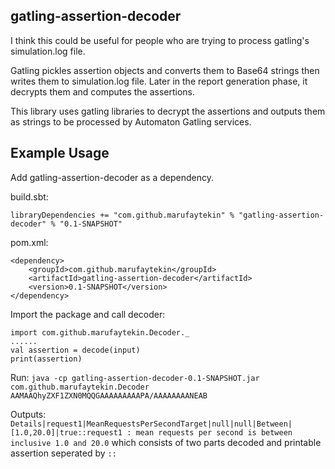 gatling-assertion-decoder 
---

I think this could be useful for people who are trying to process gatling's simulation.log file.

Gatling pickles assertion objects and converts them to Base64 strings then writes them to simulation.log file. 
Later in the report generation phase, it decrypts them and computes the assertions. 

This library uses gatling libraries to decrypt the assertions and outputs them as strings to be processed
by Automaton Gatling services.

Example Usage
---

Add gatling-assertion-decoder as a dependency.

build.sbt:

```
libraryDependencies += "com.github.marufaytekin" % "gatling-assertion-decoder" % "0.1-SNAPSHOT"
```
pom.xml:

```
<dependency>
    <groupId>com.github.marufaytekin</groupId>
    <artifactId>gatling-assertion-decoder</artifactId>
    <version>0.1-SNAPSHOT</version>
</dependency>
```

Import the package and call decoder:
```
import com.github.marufaytekin.Decoder._
......
val assertion = decode(input)
print(assertion)
```

 
Run: 
`java -cp gatling-assertion-decoder-0.1-SNAPSHOT.jar com.github.marufaytekin.Decoder AAMAAQhyZXF1ZXN0MQQGAAAAAAAAAPA/AAAAAAAANEAB`

Outputs: `Details|request1|MeanRequestsPerSecondTarget|null|null|Between|[1.0,20.0]|true::request1 : mean requests per second is between inclusive 1.0 and 20.0`
which consists of two parts decoded and printable assertion seperated by `::` 

